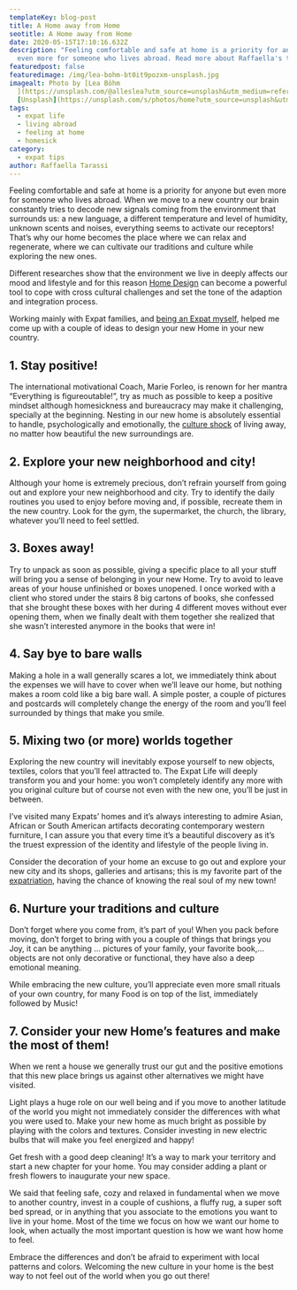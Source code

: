 ```yaml
---
templateKey: blog-post
title: A Home away from Home
seotitle: A Home away from Home
date: 2020-05-15T17:10:16.632Z
description: "Feeling comfortable and safe at home is a priority for anyone but
  even more for someone who lives abroad. Read more about Raffaella's tips "
featuredpost: false
featuredimage: /img/lea-bohm-bt0it9pozxm-unsplash.jpg
imagealt: Photo by [Lea Böhm
  ](https://unsplash.com/@alleslea?utm_source=unsplash&utm_medium=referral&utm_content=creditCopyText)on
  [Unsplash](https://unsplash.com/s/photos/home?utm_source=unsplash&utm_medium=referral&utm_content=creditCopyText)
tags:
  - expat life
  - living abroad
  - feeling at home
  - homesick
category:
  - expat tips
author: Raffaella Tarassi
---
```

Feeling comfortable and safe at home is a priority for anyone but even more for someone who lives abroad. When we move to a new country our brain constantly tries to decode new signals coming from the environment that surrounds us: a new language, a different temperature and level of humidity, unknown scents and noises, everything seems to activate our receptors! That’s why our home becomes the place where we can relax and regenerate, where we can cultivate our traditions and culture while exploring the new ones.

Different researches show that the environment we live in deeply affects our mood and lifestyle and for this reason [Home Design](https://www.detailsbyraffaella.com) can become a powerful tool to cope with cross cultural challenges and set the tone of the adaption and integration process.

Working mainly with Expat families, and [being an Expat myself](https://www.thexpatmagazine.com), helped me come up with a couple of ideas to design your new Home in your new country.

## 1. Stay positive!

The international motivational Coach, Marie Forleo, is renown for her mantra “Everything is figureoutable!”, try as much as possible to keep a positive mindset although homesickness and bureaucracy may make it challenging, specially at the beginning. Nesting in our new home is absolutely essential to handle, psychologically and emotionally, the [culture shock](https://www.thexpatmagazine.com/blog/2014-06-23-culture-shock-expats/) of living away, no matter how beautiful the new surroundings are.

## 2. Explore your new neighborhood and city!

Although your home is extremely precious, don’t refrain yourself from going out and explore your new neighborhood and city. Try to identify the daily routines you used to enjoy before moving and, if possible, recreate them in the new country. Look for the gym, the supermarket, the church, the library, whatever you’ll need to feel settled.

## 3. Boxes away!

Try to unpack as soon as possible, giving a specific place to all your stuff will bring you a sense of belonging in your new Home. Try to avoid to leave areas of your house unfinished or boxes unopened. I once worked with a client who stored under the stairs 8 big cartons of books, she confessed that she brought these boxes with her during 4 different moves without ever opening them, when we finally dealt with them together she realized that she wasn’t interested anymore in the books that were in!

## 4. Say bye to bare walls

Making a hole in a wall generally scares a lot, we immediately think about the expenses we will have to cover when we’ll leave our home, but nothing makes a room cold like a big bare wall. A simple poster, a couple of pictures and postcards will completely change the energy of the room and you’ll feel surrounded by things that make you smile.

## 5. Mixing two (or more) worlds together

Exploring the new country will inevitably expose yourself to new objects, textiles, colors that you’ll feel attracted to. The Expat Life will deeply transform you and your home: you won’t completely identify any more with you original culture but of course not even with the new one, you’ll be just in between.

I’ve visited many Expats’ homes and it’s always interesting to admire Asian, African or South American artifacts decorating contemporary western furniture, I can assure you that every time it’s a beautiful discovery as it’s the truest expression of the identity and lifestyle of the people living in.

Consider the decoration of your home an excuse to go out and explore your new city and its shops, galleries and artisans; this is my favorite part of the [expatriation](https://www.thexpatmagazine.com/blog/2019-02-08-what-expatriation-really-is/), having the chance of knowing the real soul of my new town!

## 6. Nurture your traditions and culture

Don’t forget where you come from, it’s part of you! When you pack before moving, don’t forget to bring with you a couple of things that brings you Joy, it can be anything … pictures of your family, your favorite book,… objects are not only decorative or functional, they have also a deep emotional meaning.

While embracing the new culture, you’ll appreciate even more small rituals of your own country, for many Food is on top of the list, immediately followed by Music!

## 7. Consider your new Home’s features and make the most of them!

When we rent a house we generally trust our gut and the positive emotions that this new place brings us against other alternatives we might have visited.

Light plays a huge role on our well being and if you move to another latitude of the world you might not immediately consider the differences with what you were used to. Make your new home as much bright as possible by playing with the colors and textures. Consider investing in new electric bulbs that will make you feel energized and happy!

Get fresh with a good deep cleaning! It’s a way to mark your territory and start a new chapter for your home. You may consider adding a plant or fresh flowers to inaugurate your new space.

We said that feeling safe, cozy and relaxed in fundamental when we move to another country, invest in a couple of cushions, a fluffy rug, a super soft bed spread, or in anything that you associate to the emotions you want to live in your home. Most of the time we focus on how we want our home to look, when actually the most important question is how we want how home to feel.

Embrace the differences and don’t be afraid to experiment with local patterns and colors. Welcoming the new culture in your home is the best way to not feel out of the world when you go out there!